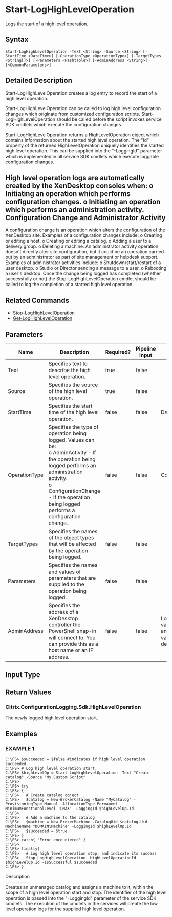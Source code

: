 ﻿# Start-LogHighLevelOperation

   Logs the start of a high level operation.

## Syntax
```
Start-LogHighLevelOperation -Text <String> -Source <String> [-StartTime <DateTime>] [-OperationType <OperationType>] [-TargetTypes <String[]>] [-Parameters <Hashtable>] [-AdminAddress <String>] [<CommonParameters>]
```

## Detailed Description
   Start-LogHighLevelOperation creates a log entry to record the start of a high level operation.

Start-LogHighLevelOperation can be called to log high level configuration changes which originate from customized configuration scripts. Start-LogHighLevelOperation should be called before the script invokes service SDK cmdlets which execute the configuration changes.

Start-LogHighLevelOperation returns a HighLevelOperation object which contains information about the started high level operation. The "Id" property of the returned HighLevelOperation uniquely identifies the started high level operation. This can be supplied into the "-LoggingId" parameter which is implemented in all service SDK cmdlets which execute loggable configuration changes.

High level operation logs are automatically created by the XenDesktop consoles when:
o Initiating an operation which performs configuration changes.
o Initiating an operation which performs an administration activity.
Configuration Change and Administrator Activity
-----------------------------------------------
A configuration change is an operation which alters the configuration of the XenDesktop site. Examples of a configuration changes include:
o Creating or editing a host.
o Creating or editing a catalog.
o Adding a user to a delivery group.
o Deleting a machine.
An administrator activity operation doesn't directly alter site configuration, but it could be an operation carried out by an administrator as part of site management or helpdesk support. Examples of administrator activities include:
o Shutdown/start/restart of a user desktop.
o Studio or Director sending a message to a user.
o Rebooting a user's desktop.
Once the change being logged has completed (whether successfully or not) the Stop-LogHighLevelOperation cmdlet should be called to log the completion of a started high level operation.

## Related Commands
  * [Stop-LogHighLevelOperation](Stop-LogHighLevelOperation/)
  * [Get-LogHighLevelOperation](Get-LogHighLevelOperation/)
## Parameters

| Name   | Description | Required? | Pipeline Input | Default Value |
| --- | --- | --- | --- | --- |
| Text | Specifies text to describe the high level operation. | true | false |  |
| Source | Specifies the source of the high level operation. | true | false |  |
| StartTime | Specifies the start time of the high level operation. | false | false | DateTime.UtcNow |
| OperationType | Specifies the type of operation being logged. Values can be:<br>o AdminActivity - If the operation being logged performs an administration activity.<br>o ConfigurationChange - If the operation being logged performs a configuration change. | false | false | ConfigurationChange |
| TargetTypes | Specifies the names of the object types that will be affected by the operation being logged. | false | false |  |
| Parameters | Specifies the names and values of parameters that are supplied to the operation being logged. | false | false |  |
| AdminAddress | Specifies the address of a XenDesktop controller the PowerShell snap-in will connect to. You can provide this as a host name or an IP address. | false | false | Localhost. Once a value is provided by any cmdlet, this value becomes the default. |

## Input Type
### 
   
## Return Values
### Citrix.ConfigurationLogging.Sdk.HighLevelOperation
   The newly logged high level operation start.
## Examples

### EXAMPLE 1
```
C:\PS> $succeeded = $false #indicates if high level operation succeeded.
C:\PS> # Log high level operation start.
C:\PS> $highLevelOp = Start-LogHighLevelOperation -Text "Create catalog" -Source "My Custom Script"
C:\PS>
C:\PS> try
C:\PS> {
C:\PS>   # Create catalog object
C:\PS>   $catalog = New-BrokerCatalog -Name "MyCatalog" -ProvisioningType Manual -AllocationType Permanent -MinimumFunctionalLevel 'LMAX' -LoggingId $highLevelOp.Id
C:\PS>
C:\PS>   # Add a machine to the catalog
C:\PS>   $machine = New-BrokerMachine -CatalogUid $catalog.Uid -MachineName "DOMAIN\Machine" -LoggingId $highLevelOp.Id
C:\PS>   $succeeded = $true
C:\PS> }
C:\PS> catch{ "Error encountered" }
C:\PS>
C:\PS> finally{
C:\PS>   # Log high level operation stop, and indicate its success
C:\PS>   Stop-LogHighLevelOperation -HighLevelOperationId $highLevelOp.Id -IsSuccessful $succeeded
C:\PS> }
```
   Description<br>-----------<br>Creates an unmanaged catalog and assigns a machine to it, within the scope of a high level operation start and stop. The identifier of the high level operation is passed into the "-LoggingId" parameter of the service SDK cmdlets. The execution of the cmdlets in the services will create the low level operation logs for the supplied high level operation.
